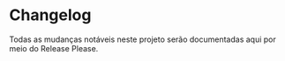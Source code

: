 # Changelog

Todas as mudanças notáveis neste projeto serão documentadas aqui por meio do Release Please.
